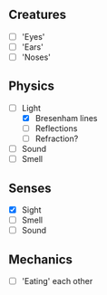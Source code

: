 ## Creatures
- [ ] 'Eyes'
- [ ] 'Ears'
- [ ] 'Noses'

## Physics
- [ ] Light
	- [x] Bresenham lines
	- [ ] Reflections
	- [ ] Refraction?
- [ ] Sound
- [ ] Smell

## Senses
- [x] Sight
- [ ] Smell
- [ ] Sound

## Mechanics
- [ ] 'Eating' each other
